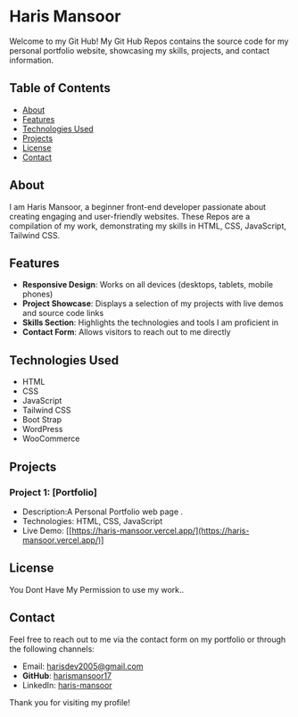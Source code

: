 # Haris Mansoor

Welcome to my Git Hub! My Git Hub Repos contains the source code for my personal portfolio website, showcasing my skills, projects, and contact information.

## Table of Contents

- [About](#about)
- [Features](#features)
- [Technologies Used](#technologies-used)
- [Projects](#projects)
- [License](#license)
- [Contact](#contact)

## About

I am Haris Mansoor, a beginner front-end developer passionate about creating engaging and user-friendly websites. These Repos are a compilation of my work, demonstrating my skills in HTML, CSS, JavaScript, Tailwind CSS.

## Features

- **Responsive Design**: Works on all devices (desktops, tablets, mobile phones)
- **Project Showcase**: Displays a selection of my projects with live demos and source code links
- **Skills Section**: Highlights the technologies and tools I am proficient in
- **Contact Form**: Allows visitors to reach out to me directly

## Technologies Used

- HTML
- CSS
- JavaScript
- Tailwind CSS
- Boot Strap
- WordPress
- WooCommerce

## Projects

### Project 1: [Portfolio]
- Description:A Personal Portfolio web page .
- Technologies: HTML, CSS, JavaScript
- Live Demo: [[https://haris-mansoor.vercel.app/](https://haris-mansoor.vercel.app/)]

## License

You Dont Have My Permission to use my work..

## Contact

Feel free to reach out to me via the contact form on my portfolio or through the following channels:

- Email: [harisdev2005@gmail.com](mailto:harisdev2005@gmail.com)
- **GitHub**: [harismansoor17](https://github.com/harismansoor17)
- LinkedIn: [haris-mansoor](https://www.linkedin.com/in/haris-mansoor-b77235318/)


Thank you for visiting my profile!

